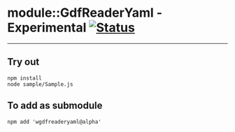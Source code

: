 
# module::GdfReaderYaml - Experimental [![Status](https://github.com/Wandalen/wGdfReaderYaml/workflows/Test/badge.svg)](https://github.com/Wandalen/wGdfReaderYaml/actions?query=workflow%3ATest)

___

## Try out
```
npm install
node sample/Sample.js
```

## To add as submodule
```
npm add 'wgdfreaderyaml@alpha'
```

